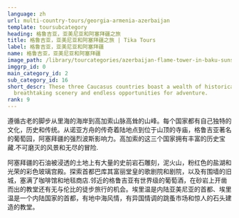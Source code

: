 ```yaml
---
language: zh
url: multi-country-tours/georgia-armenia-azerbaijan
template: toursubcategory
heading: 格鲁吉亚，亚美尼亚和阿塞拜疆之旅
title: 格鲁吉亚，亚美尼亚和阿塞拜疆之旅 | Tika Tours
label: 格鲁吉亚，亚美尼亚和阿塞拜疆
name: 格鲁吉亚，亚美尼亚和阿塞拜疆
image_path: /library/tourcategories/azerbaijan-flame-tower-in-baku-sunset-buildings_230514868.jpg
imggrp_id: 0
main_category_id: 2
sub_category_id: 16
short_descr: These three Caucasus countries boast a wealth of historical treasures,
  breathtaking scenery and endless opportunities for adventure.
rank: 9
---
```

<div class="row content-row"><!-- 1400 (2)-->
<div class="col-12 col-sm-6 col-md-6"><!-- 1860 -->

遵循古老的脚步从里海的海岸到高加索山脉高耸的山峰。每个国家都有自己独特的文化，历史和传统。从诺亚方舟的传奇着陆地点到位于山顶的寺庙，格鲁吉亚著名的葡萄园，阿塞拜疆的强烈波斯影响力。高加索的这三个国家拥有丰富的历史宝藏.不可磨灭的风景和无尽的冒险.

</div>

<div class="col-12 col-sm-6 col-md-6"><!-- 1861 -->

阿塞拜疆的石油被浸透的土地上有大量的史前岩石雕刻，泥火山，粉红色的盐湖和光荣的彩色玻璃宫殿。探索首都巴库其富丽堂皇的歌剧院和剧院，以及有围墙的旧城，塞满了咖啡馆和地毯商店.邻近的格鲁吉亚有世界级的葡萄酒，在砂岩上开凿而出的教堂还有无与伦比的徒步旅行的机会。埃里温是内陆亚美尼亚的首都、埃里温是一个内陆国家的首都，有地中海风情，有异国情调的跳蚤市场和惊人的石头建造的教堂。

</div>

</div>

